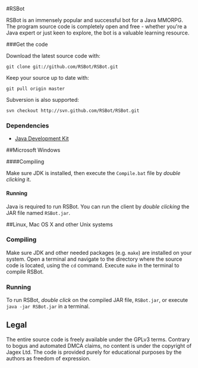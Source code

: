 #RSBot

RSBot is an immensely popular and successful bot for a Java MMORPG. The program source code is completely open and free - whether you're a Java expert or just keen to explore, the bot is a valuable learning resource. 

###Get the code

Download the latest source code with:

    git clone git://github.com/RSBot/RSBot.git
	
Keep your source up to date with:

    git pull origin master

Subversion is also supported:

    svn checkout http://svn.github.com/RSBot/RSBot.git

### Dependencies

 * [Java Development Kit](http://www.oracle.com/technetwork/java/javase/downloads/)


##Microsoft Windows

####Compiling

Make sure JDK is installed, then execute the `Compile.bat` file by *double clicking* it.

#### Running

Java is required to run RSBot. You can run the client by *double clicking* the JAR file named `RSBot.jar`.


##Linux, Mac OS X and other Unix systems

### Compiling

Make sure JDK and other needed packages (e.g. `make`) are installed on your system. Open a terminal and navigate to the directory where the source code is located, using the `cd` command. Execute `make` in the terminal to compile RSBot.

### Running

To run RSBot, *double click* on the compiled JAR file, `RSBot.jar`, or execute `java -jar RSBot.jar` in a terminal.

## Legal 

The entire source code is freely available under the GPLv3 terms. Contrary to bogus and automated DMCA claims, no content is under the copyright of Jagex Ltd. The code is provided purely for educational purposes by the authors as freedom of expression.
